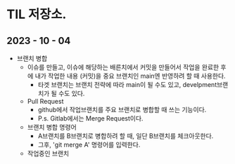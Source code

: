 # TIL 저장소.

## 2023 - 10 - 04 
 - 브랜치 병합
    - 이슈를 만들고, 이슈에 해당하는 배른치에서 커밋을 만들어서 작업을 완료한 후에 내가 작업한 내용 (커밋)을 중요 브랜치인 main엔 반영하려 할 때 사용한다.
        - 타겟 브랜치는 브랜치 전략에 따라 main이 될 수도 있고, develpment브랜치가 될 수도 있다.
    - Pull Request
        - github에서 작업브랜치를 주요 브랜치로 병합할 때 쓰는 기능이다.
        - P.s. Gitlab에서는 Merge Request이다.
    - 브랜치 병합 명령어
        - A브랜치를 B브랜치로 병합하려 할 때, 일단 B브랜치를 체크아웃한다.
        - 그후, 'git merge A' 명령어를 입력한다.
    - 작업중인 브랜치

